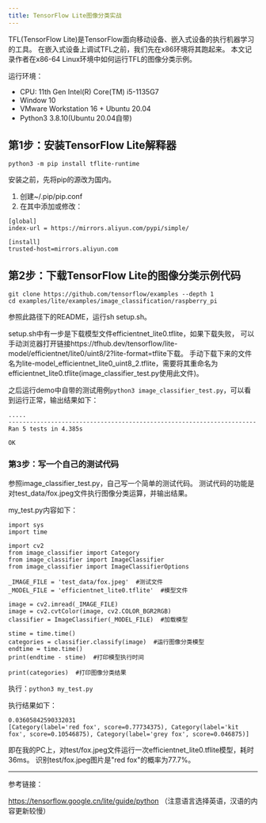 ```yaml
---
title: TensorFlow Lite图像分类实战
---
```


TFL(TensorFlow Lite)是TensorFlow面向移动设备、嵌入式设备的执行机器学习的工具。
在嵌入式设备上调试TFL之前，我们先在x86环境将其跑起来。
本文记录作者在x86-64 Linux环境中如何运行TFL的图像分类示例。

运行环境：
- CPU: 11th Gen Intel(R) Core(TM) i5-1135G7
- Window 10
- VMware Workstation 16 + Ubuntu 20.04
- Python3 3.8.10(Ubuntu 20.04自带)

## 第1步：安装TensorFlow Lite解释器

```
python3 -m pip install tflite-runtime
```

安装之前，先将pip的源改为国内。

1. 创建~/.pip/pip.conf
2. 在其中添加或修改：

```
[global]
index-url = https://mirrors.aliyun.com/pypi/simple/

[install]
trusted-host=mirrors.aliyun.com
```

## 第2步：下载TensorFlow Lite的图像分类示例代码

```
git clone https://github.com/tensorflow/examples --depth 1
cd examples/lite/examples/image_classification/raspberry_pi
```

参照此路径下的README，运行sh setup.sh。

setup.sh中有一步是下载模型文件efficientnet_lite0.tflite，如果下载失败，
可以手动浏览器打开链接https://tfhub.dev/tensorflow/lite-model/efficientnet/lite0/uint8/2?lite-format=tflite下载。
手动下载下来的文件名为lite-model_efficientnet_lite0_uint8_2.tflite，需要将其重命名为efficientnet_lite0.tflite(image_classifier_test.py使用此文件)。

之后运行demo中自带的测试用例`python3 image_classifier_test.py`，可以看到运行正常，输出结果如下：
```
.....
----------------------------------------------------------------------
Ran 5 tests in 4.385s

OK
```

### 第3步：写一个自己的测试代码

参照image_classifier_test.py，自己写一个简单的测试代码。
测试代码的功能是对test_data/fox.jpeg文件执行图像分类运算，并输出结果。

my_test.py内容如下：
```
import sys
import time

import cv2
from image_classifier import Category
from image_classifier import ImageClassifier
from image_classifier import ImageClassifierOptions

_IMAGE_FILE = 'test_data/fox.jpeg'  #测试文件
_MODEL_FILE = 'efficientnet_lite0.tflite'  #模型文件

image = cv2.imread(_IMAGE_FILE)
image = cv2.cvtColor(image, cv2.COLOR_BGR2RGB)
classifier = ImageClassifier(_MODEL_FILE)  #加载模型

stime = time.time()
categories = classifier.classify(image)  #运行图像分类模型
endtime = time.time()
print(endtime - stime)  #打印模型执行时间
 
print(categories)  #打印图像分类结果
```

执行：`python3 my_test.py`

执行结果如下：
```
0.03605842590332031
[Category(label='red fox', score=0.77734375), Category(label='kit fox', score=0.10546875), Category(label='grey fox', score=0.046875)]
```

即在我的PC上，对test/fox.jpeg文件运行一次efficientnet_lite0.tflite模型，耗时36ms。
识别test/fox.jpeg图片是"red fox"的概率为77.7%。


---
参考链接：

https://tensorflow.google.cn/lite/guide/python （注意语言选择英语，汉语的内容更新较慢）

